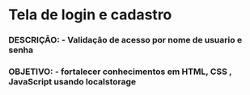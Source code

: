 # Tela de login e cadastro

### DESCRIÇÃO: - Validação de acesso por nome de usuario e senha
### OBJETIVO: - fortalecer conhecimentos em HTML, CSS , JavaScript usando localstorage
